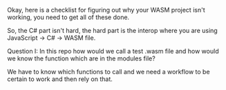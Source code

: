 
Okay, here is a checklist for figuring out why your WASM project isn't working, you need to get all of these done. 


So, the C# part isn't hard, the hard part is the interop where you are using JavaScript -> C# -> WASM file.



Question I:
In this repo how would we call a test .wasm file and how would we know the function which are in the modules file?


We have to know which functions to call and we need a workflow to be certain to work and then rely on that. 









